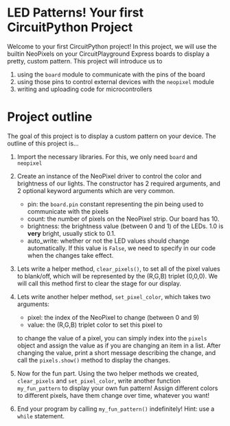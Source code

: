 # LED Patterns! Your first CircuitPython Project
Welcome to your first CircuitPython project! 
In this project, we will use the builtin NeoPixels on your CircuitPlayground Express boards to display a pretty, custom pattern.
This project will introduce us to
1. using the `board` module to communicate with the pins of the board
2. using those pins to control external devices with the `neopixel` module
3. writing and uploading code for microcontrollers

# Project outline
The goal of this project is to display a custom pattern on your device. The outline of this project is...
1. Import the necessary libraries. For this, we only need `board` and `neopixel`
2. Create an instance of the NeoPixel driver to control the color and brightness of our lights. The constructor has 2 required arguments, and 2 optional keyword arguments which are very common.
	- pin: the `board.pin` constant representing the pin being used to communicate with the pixels
	- count: the number of pixels on the NeoPixel strip. Our board has 10.
	- brightness: the brightness value (between 0 and 1) of the LEDs. 1.0 is **very** bright, usually stick to 0.1. 
	- auto_write: whether or not the LED values should change automatically. If this value is `False`, we need to specify in our code when the changes take effect.
3. Lets write a helper method, `clear_pixels()`,  to set all of the pixel values to blank/off, which will be represented by the (R,G,B) triplet (0,0,0). We will call this method first to clear the stage for our display.
4. Lets write another helper method, `set_pixel_color`, which takes two arguments:
	- pixel: the index of the NeoPixel to change (between 0 and 9)
	- value: the (R,G,B) triplet color to set this pixel to
	
	to change the value of a pixel, you can simply index into the `pixels` object and assign the value as if you are changing an item in a list. After changing the value, print a short message describing the change, and call the `pixels.show()` method to display the changes. 
4. Now for the fun part. Using the two helper methods we created, `clear_pixels` and `set_pixel_color`, write another function `my_fun_pattern` to display your own fun pattern! Assign different colors to different pixels, have them change over time, whatever you want!
5. End your program by calling `my_fun_pattern()` indefinitely! Hint: use a `while` statement.
